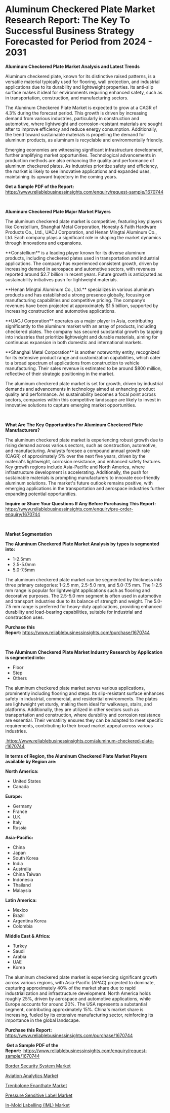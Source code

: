 <p><h1>Aluminum Checkered Plate Market Research Report: The Key To Successful Business Strategy Forecasted for Period from 2024 - 2031</h1></p><p><strong>Aluminum Checkered Plate Market Analysis and Latest Trends</strong></p>
<p><p>Aluminum checkered plate, known for its distinctive raised patterns, is a versatile material typically used for flooring, wall protection, and industrial applications due to its durability and lightweight properties. Its anti-slip surface makes it ideal for environments requiring enhanced safety, such as in transportation, construction, and manufacturing sectors.</p><p>The Aluminum Checkered Plate Market is expected to grow at a CAGR of 4.3% during the forecast period. This growth is driven by increasing demand from various industries, particularly in construction and automotive, where lightweight and corrosion-resistant materials are sought after to improve efficiency and reduce energy consumption. Additionally, the trend toward sustainable materials is propelling the demand for aluminum products, as aluminum is recyclable and environmentally friendly. </p><p>Emerging economies are witnessing significant infrastructure development, further amplifying market opportunities. Technological advancements in production methods are also enhancing the quality and performance of aluminum checkered plates. As industries prioritize safety and efficiency, the market is likely to see innovative applications and expanded uses, maintaining its upward trajectory in the coming years.</p></p>
<p><strong>Get a Sample PDF of the Report:&nbsp;</strong> <a href="https://www.reliablebusinessinsights.com/enquiry/request-sample/1670744?utm_campaign=117&utm_medium=2&utm_source=Github&utm_content=ia&utm_term=20122024&utm_id=aluminum-checkered-plate">https://www.reliablebusinessinsights.com/enquiry/request-sample/1670744</a></p>
<p>&nbsp;</p>
<p><strong>Aluminum Checkered Plate Major Market Players</strong></p>
<p><p>The aluminum checkered plate market is competitive, featuring key players like Constellium, Shanghai Metal Corporation, Honesty & Faith Hardware Products Co., Ltd., UACJ Corporation, and Henan Mingtai Aluminum Co., Ltd. Each company plays a significant role in shaping the market dynamics through innovations and expansions.</p><p>**Constellium** is a leading player known for its diverse aluminum products, including checkered plates used in transportation and industrial applications. The company has experienced consistent growth, driven by increasing demand in aerospace and automotive sectors, with revenues reported around $2.7 billion in recent years. Future growth is anticipated as sustainability initiatives push for lightweight materials.</p><p>**Henan Mingtai Aluminum Co., Ltd.** specializes in various aluminum products and has established a strong presence globally, focusing on manufacturing capabilities and competitive pricing. The company’s revenues have been projected at approximately $1.5 billion, supported by increasing construction and automotive applications.</p><p>**UACJ Corporation** operates as a major player in Asia, contributing significantly to the aluminum market with an array of products, including checkered plates. The company has secured substantial growth by tapping into industries that prioritize lightweight and durable materials, aiming for continuous expansion in both domestic and international markets.</p><p>**Shanghai Metal Corporation** is another noteworthy entity, recognized for its extensive product range and customization capabilities, which cater to a broad spectrum of applications from construction to vehicle manufacturing. Their sales revenue is estimated to be around $800 million, reflective of their strategic positioning in the market.</p><p>The aluminum checkered plate market is set for growth, driven by industrial demands and advancements in technology aimed at enhancing product quality and performance. As sustainability becomes a focal point across sectors, companies within this competitive landscape are likely to invest in innovative solutions to capture emerging market opportunities.</p></p>
<p>&nbsp;</p>
<p><strong>What Are The Key Opportunities For Aluminum Checkered Plate Manufacturers?</strong></p>
<p><p>The aluminum checkered plate market is experiencing robust growth due to rising demand across various sectors, such as construction, automotive, and manufacturing. Analysts foresee a compound annual growth rate (CAGR) of approximately 5% over the next five years, driven by the material's lightweight, corrosion resistance, and enhanced safety features. Key growth regions include Asia-Pacific and North America, where infrastructure development is accelerating. Additionally, the push for sustainable materials is prompting manufacturers to innovate eco-friendly aluminum solutions. The market's future outlook remains positive, with emerging applications in the transportation and aerospace industries further expanding potential opportunities.</p></p>
<p><strong>Inquire or Share Your Questions If Any Before Purchasing This Report:</strong> <a href="https://www.reliablebusinessinsights.com/enquiry/pre-order-enquiry/1670744?utm_campaign=117&utm_medium=2&utm_source=Github&utm_content=ia&utm_term=20122024&utm_id=aluminum-checkered-plate">https://www.reliablebusinessinsights.com/enquiry/pre-order-enquiry/1670744</a></p>
<p>&nbsp;</p>
<p><strong>Market Segmentation</strong></p>
<p><strong>The Aluminum Checkered Plate Market Analysis by types is segmented into:</strong></p>
<p><ul><li>1-2.5mm</li><li>2.5-5.0mm</li><li>5.0-7.5mm</li></ul></p>
<p><p>The aluminum checkered plate market can be segmented by thickness into three primary categories: 1-2.5 mm, 2.5-5.0 mm, and 5.0-7.5 mm. The 1-2.5 mm range is popular for lightweight applications such as flooring and decorative purposes. The 2.5-5.0 mm segment is often used in automotive and transport industries due to its balance of strength and weight. The 5.0-7.5 mm range is preferred for heavy-duty applications, providing enhanced durability and load-bearing capabilities, suitable for industrial and construction uses.</p></p>
<p><strong>Purchase this Report:&nbsp;</strong><a href="https://www.reliablebusinessinsights.com/purchase/1670744?utm_campaign=117&utm_medium=2&utm_source=Github&utm_content=ia&utm_term=20122024&utm_id=aluminum-checkered-plate">https://www.reliablebusinessinsights.com/purchase/1670744</a></p>
<p>&nbsp;</p>
<p><strong>The Aluminum Checkered Plate Market Industry Research by Application is segmented into:</strong></p>
<p><ul><li>Floor</li><li>Step</li><li>Others</li></ul></p>
<p><p>The aluminum checkered plate market serves various applications, prominently including flooring and steps. Its slip-resistant surface enhances safety in industrial, commercial, and residential environments. The plates are lightweight yet sturdy, making them ideal for walkways, stairs, and platforms. Additionally, they are utilized in other sectors such as transportation and construction, where durability and corrosion resistance are essential. Their versatility ensures they can be adapted to meet specific requirements, contributing to their broad market appeal across various industries.</p></p>
<p><a href="https://www.reliablebusinessinsights.com/aluminum-checkered-plate-r1670744?utm_campaign=117&utm_medium=2&utm_source=Github&utm_content=ia&utm_term=20122024&utm_id=aluminum-checkered-plate">&nbsp;https://www.reliablebusinessinsights.com/aluminum-checkered-plate-r1670744</a></p>
<p><strong>In terms of Region, the Aluminum Checkered Plate Market Players available by Region are:</strong></p>
<p>
    <p> <strong> North America: </strong>
        <ul>
            <li>United States</li>
            <li>Canada</li>
        </ul>
        </p> 
    <p> <strong> Europe: </strong>
        <ul>
            <li>Germany</li>
            <li>France</li>
            <li>U.K.</li>
            <li>Italy</li>
            <li>Russia</li>
        </ul>
        </p> 
    <p> <strong> Asia-Pacific: </strong>
        <ul>
            <li>China</li>
            <li>Japan</li>
            <li>South Korea</li>
            <li>India</li>
            <li>Australia</li>
            <li>China Taiwan</li>
            <li>Indonesia</li>
            <li>Thailand</li>
            <li>Malaysia</li>
        </ul>
        </p> 
    <p> <strong> Latin America: </strong>
        <ul>
            <li>Mexico</li>
            <li>Brazil</li>
            <li>Argentina Korea</li>
            <li>Colombia</li>
        </ul>
        </p> 
    <p> <strong> Middle East & Africa: </strong>
        <ul>
            <li>Turkey</li>
            <li>Saudi</li>
            <li>Arabia</li>
            <li>UAE</li>
            <li>Korea</li>
        </ul>
    </p>
    </p>
<p><p>The aluminum checkered plate market is experiencing significant growth across various regions, with Asia-Pacific (APAC) projected to dominate, capturing approximately 40% of the market share due to rapid industrialization and infrastructure development. North America holds roughly 25%, driven by aerospace and automotive applications, while Europe accounts for around 20%. The USA represents a substantial segment, contributing approximately 15%. China's market share is increasing, fueled by its extensive manufacturing sector, reinforcing its importance in the global landscape.</p></p>
<p><strong>Purchase this Report: </strong><a href="https://www.reliablebusinessinsights.com/purchase/1670744?utm_campaign=117&utm_medium=2&utm_source=Github&utm_content=ia&utm_term=20122024&utm_id=aluminum-checkered-plate">https://www.reliablebusinessinsights.com/purchase/1670744</a></p>
<p>&nbsp;<strong>Get a Sample PDF of the Report:&nbsp;&nbsp;</strong><a href="https://www.reliablebusinessinsights.com/enquiry/request-sample/1670744?utm_campaign=117&utm_medium=2&utm_source=Github&utm_content=ia&utm_term=20122024&utm_id=aluminum-checkered-plate">https://www.reliablebusinessinsights.com/enquiry/request-sample/1670744</a></p>
<p><strong></strong></p>
<p><p><a href="https://www.linkedin.com/pulse/border-security-system-market-forecasted-using-segmentation-hzd4f?utm_campaign=117&utm_medium=2&utm_source=Github&utm_content=ia&utm_term=20122024&utm_id=aluminum-checkered-plate">Border Security System Market</a></p><p><a href="https://www.linkedin.com/pulse/revolutionizing-success-in-depth-review-theglobal-aviation-awcof?utm_campaign=117&utm_medium=2&utm_source=Github&utm_content=ia&utm_term=20122024&utm_id=aluminum-checkered-plate">Aviation Analytics Market</a></p><p><a href="https://www.linkedin.com/pulse/global-trenbolone-enanthate-market-pulse-trends-growth-analysis-yvuoe?utm_campaign=117&utm_medium=2&utm_source=Github&utm_content=ia&utm_term=20122024&utm_id=aluminum-checkered-plate">Trenbolone Enanthate Market</a></p><p><a href="https://github.com/arvelm4nthig/Market-Research-Report-List-1/blob/main/pressure-sensitive-label-market.md?utm_campaign=117&utm_medium=2&utm_source=Github&utm_content=ia&utm_term=20122024&utm_id=aluminum-checkered-plate">Pressure Sensitive Label Market</a></p><p><a href="https://github.com/jaquelynhasenaue8/Market-Research-Report-List-1/blob/main/in-mold-labelling-iml-market.md?utm_campaign=117&utm_medium=2&utm_source=Github&utm_content=ia&utm_term=20122024&utm_id=aluminum-checkered-plate">In-Mold Labelling (IML) Market</a></p></p>